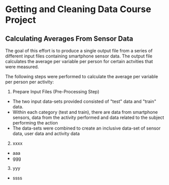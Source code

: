 Getting and Cleaning Data Course Project
========================================

Calculating Averages From Sensor Data
-------------------------------------

The goal of this effort is to produce a single output file from a series of different input files containing smartphone sensor data.  The output file calculates the average per variable per person for certain actvities that were measured.

The following steps were performed to calculate the average per variable per person per activity:


1. Prepare Input Files (Pre-Processing Step)

* The two input data-sets provided consisted of "test" data and "train" data.  
* Within each category (test and train), there are data from smartphone sensors, data from the activity performed and data related to the subject performing the action
* The data-sets were combined to create an inclusive data-set of sensor data, user data and activity data

2. xxxx

* aaa
* ggg


3. yyy 
 
* ssss






